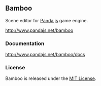 ## Bamboo

Scene editor for [Panda.js](http://www.pandajs.net) game engine.

http://www.pandajs.net/bamboo

### Documentation

http://www.pandajs.net/bamboo/docs

### License

Bamboo is released under the [MIT License](http://opensource.org/licenses/MIT).
